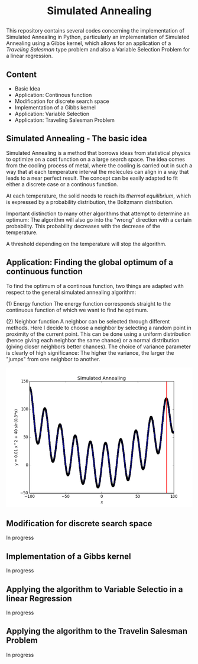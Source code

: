 # <p align='center'>Simulated Annealing</p>

This repository contains several codes concerning the implementation of Simulated Annealing in Python, particularly an implementation of Simulated Annealing using a Gibbs kernel, which allows for an application of a *Traveling Salesman* type problem and also a Variable Selection Problem for a linear regression.

## Content
* Basic Idea
* Application: Continous function
* Modification for discrete search space
* Implementation of a Gibbs kernel
* Application: Variable Selection 
* Application: Traveling Salesman Problem


## Simulated Annealing - The basic idea

Simulated Annealing is a method that borrows ideas from statistical physics to optimize on a cost function on a a large search space. The idea comes from the cooling process of metal, where the cooling is carried out in such a way that at each temperature interval the molecules can align in a way that leads to a near perfect result.
The concept can be easily adapted to fit either a discrete case or a continous function.

At each temperature, the solid needs to reach its *thermal equilibrium*, which is expressed by a probability distribution, the Boltzmann distribution.

Important distinction to many other algorithms that attempt to determine an optimum: The algorithm will also go into the "wrong" direction with a certain probability. This probability decreases with the decrease of the temperature. 

A threshold depending on the temperature will stop the algorithm. 

## Application: Finding the global optimum of a continuous function

To find the optimum of a continous function, two things are adapted with respect to the general simulated annealing algorithm:

(1) Energy function
The energy function corresponds straight to the continuous function of which we want to find he optimum.

(2) Neighbor function
A neighbor can be selected through different methods. Here I decide to choose a neighbor by selecting a random point in proximity of the current point. This can be done using a uniform distribution (hence giving each neighbor the same chance) or a normal distribution (giving closer neighbors better chances). The choice of variance parameter is clearly of high significance: The higher the variance, the larger the "jumps" from one neighbor to another. 



<p align="center">
<img src="https://raw.githubusercontent.com/JeromeBau/SimulatedAnnealing/master/simulated_annealing_example.gif" alt='Simple example for a simulated annealing algorithm'/>
</p>


## Modification for discrete search space

In progress

## Implementation of a Gibbs kernel

In progress

## Applying the algorithm to Variable Selectio in a linear Regression

In progress

## Applying the algorithm to the Travelin Salesman Problem

In progress
